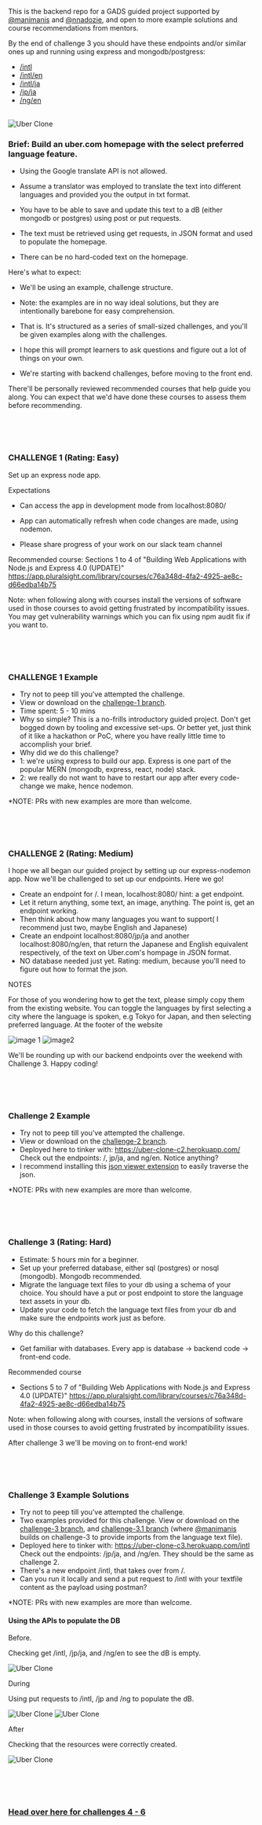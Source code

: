 This is the backend repo for a GADS guided project supported by [@manimanis](https://github.com/manimanis) and [@nnadozie](https://github.com/Nnadozie), and open to more example solutions and course recommendations from mentors.

By the end of challenge 3 you should have these endpoints and/or similar ones up and running using express and mongodb/postgress:

* [/intl](https://uber-clone-c3.herokuapp.com/intl)
* [/intl/en](https://uber-clone-c3.herokuapp.com/intl/en)
* [/intl/ja](https://uber-clone-c3.herokuapp.com/intl/ja)
* [/jp/ja](https://uber-clone-c3.herokuapp.com/jp/ja)
* [/ng/en](https://uber-clone-c3.herokuapp.com/ng/en)
<br></br>

![Uber Clone](https://media.giphy.com/media/iDgizRDKB7Ghgdlbb1/giphy.gif)


### Brief: Build an uber.com homepage with the select preferred language feature.
* Using the Google translate API is not allowed.


* Assume a translator was employed to translate the text into different languages and provided you the output in txt format.


* You have to be able to save and update this text to a dB (either mongodb or postgres) using post or put requests.


* The text must be retrieved using get requests, in JSON format and used to populate the homepage.


* There can be no hard-coded text on the homepage.





Here's what to expect:



* We'll be using an example, challenge structure.

* Note: the examples are in no way ideal solutions, but they are intentionally barebone for easy comprehension.

* That is. It's structured as a series of small-sized challenges, and you'll be given examples along with the challenges.


* I hope this will prompt learners to ask questions and figure out a lot of things on your own.


* We're starting with backend challenges, before moving to the front end.


There'll be personally reviewed recommended courses that help guide you along. You can expect that we'd have done these courses to assess them before recommending.

<br><br><br>


### CHALLENGE 1 (Rating: Easy)



Set up an express node app.



Expectations


* Can access the app in development mode from localhost:8080/
* App can automatically refresh when code changes are made, using nodemon.

* Please share progress of your work on our slack team channel





Recommended course: Sections 1 to 4 of "Building Web Applications with Node.js and Express 4.0 (UPDATE)" https://app.pluralsight.com/library/courses/c76a348d-4fa2-4925-ae8c-d66edba14b75


Note: when following along with courses install the versions of software used in those courses to avoid getting frustrated by incompatibility issues. You may get vulnerability warnings which you can fix using npm audit fix if you want to.

<br><br><br>


### CHALLENGE 1 Example
* Try not to peep till you've attempted the challenge.
* View or download on the [challenge-1 branch](https://github.com/Nnadozie/express-nodemon-starter/tree/challenge-1).
* Time spent: 5 - 10 mins
* Why so simple? This is a no-frills introductory guided project. Don't get bogged down by tooling and excessive set-ups. Or better yet, just think of it like a hackathon or PoC, where you have really little time to accomplish your brief.
* Why did we do this challenge?
* 1: we're using express to build our app. Express is one part of the popular MERN (mongodb, express, react, node) stack.
* 2: we really do not want to have to restart our app after every code-change we make, hence nodemon.

*NOTE: PRs with new examples are more than welcome.


<br><br><br>


### CHALLENGE 2 (Rating: Medium)

I hope we all began our guided project by setting up our express-nodemon app.
Now we'll be challenged to set up our endpoints. Here we go!

* Create an endpoint for /. I mean, localhost:8080/  hint: a get endpoint.
* Let it return anything, some text, an image, anything. The point is, get an endpoint working.
* Then think about how many languages you want to support( I recommend just two, maybe English and Japanese)
* Create an endpoint localhost:8080/jp/ja and another localhost:8080/ng/en, that return the Japanese and English equivalent respectively, of the text on Uber.com's hompage in JSON format.
* NO database needed just yet. Rating: medium, because you'll need to figure out how to format the json.

NOTES

For those of you wondering how to get the text, please simply copy them from the existing website. You can toggle the languages by first selecting a city where the language is spoken, e.g Tokyo for Japan, and then selecting preferred language.
At the footer of the website

![image 1](https://user-images.githubusercontent.com/15310842/89408413-3f55dc80-d718-11ea-9480-cceb645a44a4.png)
![image2](https://user-images.githubusercontent.com/15310842/89408426-44b32700-d718-11ea-85fe-9fcc870bf1cf.png)


We'll be rounding up with our backend endpoints over the weekend with Challenge 3. Happy coding!

<br><br><br>

### Challenge 2 Example

* Try not to peep till you've attempted the challenge.
* View or download on the [challenge-2 branch](https://github.com/Nnadozie/express-nodemon-starter/tree/challenge-2).
* Deployed here to tinker with: https://uber-clone-c2.herokuapp.com/ Check out the endpoints: /, jp/ja, and ng/en. Notice anything?
* I recommend installing this [json viewer extension](https://chrome.google.com/webstore/detail/jsonview/chklaanhfefbnpoihckbnefhakgolnmc) to easily traverse the json. 

*NOTE: PRs with new examples are more than welcome.

<br><br><br>

### Challenge 3 (Rating: Hard)
* Estimate: 5 hours min for a beginner.
* Set up your preferred database, either sql (postgres) or nosql (mongodb). Mongodb recommended.
* Migrate the language text files to your db using a schema of your choice. You should have a put or post endpoint to store the language text assets in your db.
* Update your code to fetch the language text files from your db and make sure the endpoints work just as before.

Why do this challenge?
* Get familiar with databases. Every app is database -> backend code -> front-end code.

Recommended course
* Sections 5 to 7 of "Building Web Applications with Node.js and Express 4.0 (UPDATE)" https://app.pluralsight.com/library/courses/c76a348d-4fa2-4925-ae8c-d66edba14b75

Note: when following along with courses, install the versions of software used in those courses to avoid getting frustrated by incompatibility issues.

After challenge 3 we'll be moving on to front-end work!

<br><br><br>

### Challenge 3 Example Solutions

* Try not to peep till you've attempted the challenge.
* Two examples provided for this challenge. View or download on the [challenge-3 branch](https://github.com/Nnadozie/express-nodemon-starter/tree/challenge-3), and [challenge-3.1 branch](https://github.com/Nnadozie/express-nodemon-starter/tree/challenge-3.1) (where [@manimanis](https://github.com/manimanis) builds on challenge-3 to provide imports from the language text file).
* Deployed here to tinker with: https://uber-clone-c3.herokuapp.com/intl Check out the endpoints: /jp/ja, and /ng/en. They should be the same as challenge 2.
* There's a new endpoint /intl, that takes over from /.
* Can you run it locally and send a put request to /intl with your textfile content as the payload using postman?

*NOTE: PRs with new examples are more than welcome.

#### Using the APIs to populate the DB

Before.

Checking get /intl, /jp/ja, and /ng/en to see the dB is empty.

![Uber Clone](https://media.giphy.com/media/U3t1Sd00wXx3Ad21NN/giphy.gif)

During

Using put requests to /intl, /jp and /ng to populate the dB.

![Uber Clone](https://media.giphy.com/media/JqK0DzZ9OVS8hoIZqJ/giphy.gif)
![Uber Clone](https://media.giphy.com/media/dwLx5k7SdrguKOrMot/giphy.gif)

After

Checking that the resources were correctly created.

![Uber Clone](https://media.giphy.com/media/mGWPzh2RjcSgJ6V2y3/giphy.gif)

<br><br><br>


### [Head over here for challenges 4 - 6](https://github.com/Nnadozie/mern-stack-client-guide)
